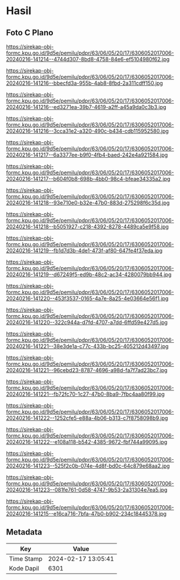 # Hasil

## Foto C Plano

https://sirekap-obj-formc.kpu.go.id/9d5e/pemilu/pdpr/63/06/05/20/17/6306052017006-20240216-141214--4744d307-8bd8-4758-84e6-ef5104980f62.jpg

https://sirekap-obj-formc.kpu.go.id/9d5e/pemilu/pdpr/63/06/05/20/17/6306052017006-20240216-141216--bbecfd3a-955b-4ab8-8fbd-2a311cdff150.jpg

https://sirekap-obj-formc.kpu.go.id/9d5e/pemilu/pdpr/63/06/05/20/17/6306052017006-20240216-141216--ed3271ea-39b7-4619-a2ff-a45a9da0c3b3.jpg

https://sirekap-obj-formc.kpu.go.id/9d5e/pemilu/pdpr/63/06/05/20/17/6306052017006-20240216-141216--3cca31e2-a320-490c-b434-cdb115952580.jpg

https://sirekap-obj-formc.kpu.go.id/9d5e/pemilu/pdpr/63/06/05/20/17/6306052017006-20240216-141217--6a3377ee-b9f0-4fb4-baed-242e4a921584.jpg

https://sirekap-obj-formc.kpu.go.id/9d5e/pemilu/pdpr/63/06/05/20/17/6306052017006-20240216-141217--b604f0b8-698b-4bb0-98c4-bfeae34335a2.jpg

https://sirekap-obj-formc.kpu.go.id/9d5e/pemilu/pdpr/63/06/05/20/17/6306052017006-20240216-141218--93e710e0-b32e-47b0-883d-275298f6c35d.jpg

https://sirekap-obj-formc.kpu.go.id/9d5e/pemilu/pdpr/63/06/05/20/17/6306052017006-20240216-141218--b5051927-c218-4392-8278-4489ca5e9f58.jpg

https://sirekap-obj-formc.kpu.go.id/9d5e/pemilu/pdpr/63/06/05/20/17/6306052017006-20240216-141219--fb1d7d3b-4de1-473f-af80-647fe4f37eda.jpg

https://sirekap-obj-formc.kpu.go.id/9d5e/pemilu/pdpr/63/06/05/20/17/6306052017006-20240216-141219--d67249f5-ed9b-48c2-ac34-4280079bb944.jpg

https://sirekap-obj-formc.kpu.go.id/9d5e/pemilu/pdpr/63/06/05/20/17/6306052017006-20240216-141220--453f3537-0165-4a7e-8a25-4e03664e56f1.jpg

https://sirekap-obj-formc.kpu.go.id/9d5e/pemilu/pdpr/63/06/05/20/17/6306052017006-20240216-141220--322c944a-d7fd-4707-a7dd-6ffd59e427d5.jpg

https://sirekap-obj-formc.kpu.go.id/9d5e/pemilu/pdpr/63/06/05/20/17/6306052017006-20240216-141221--38e3de1a-c77c-433b-bc25-405212d43497.jpg

https://sirekap-obj-formc.kpu.go.id/9d5e/pemilu/pdpr/63/06/05/20/17/6306052017006-20240216-141221--96cebd23-8787-4696-a98d-fa7f7ad23bc7.jpg

https://sirekap-obj-formc.kpu.go.id/9d5e/pemilu/pdpr/63/06/05/20/17/6306052017006-20240216-141221--fb72fc70-1c27-47b0-8ba9-7fbc4aa80f99.jpg

https://sirekap-obj-formc.kpu.go.id/9d5e/pemilu/pdpr/63/06/05/20/17/6306052017006-20240216-141222--1252cfe5-e88a-4b06-b313-c7f8758098b9.jpg

https://sirekap-obj-formc.kpu.go.id/9d5e/pemilu/pdpr/63/06/05/20/17/6306052017006-20240216-141222--e108a118-b542-4385-9672-fbf744a99095.jpg

https://sirekap-obj-formc.kpu.go.id/9d5e/pemilu/pdpr/63/06/05/20/17/6306052017006-20240216-141223--525f2c0b-074e-4d8f-bd0c-64c879e68aa2.jpg

https://sirekap-obj-formc.kpu.go.id/9d5e/pemilu/pdpr/63/06/05/20/17/6306052017006-20240216-141223--081fe761-0d58-4747-9b53-2a31304e7ea5.jpg

https://sirekap-obj-formc.kpu.go.id/9d5e/pemilu/pdpr/63/06/05/20/17/6306052017006-20240216-141215--e16ca716-7bfa-47b0-b902-234c18445378.jpg


## Metadata

| Key        | Value               |
| ---------- | ------------------- |
| Time Stamp | 2024-02-17 13:05:41 |
| Kode Dapil | 6301                |



